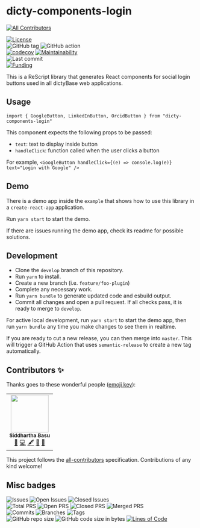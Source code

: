 # dicty-components-login

<!-- ALL-CONTRIBUTORS-BADGE:START - Do not remove or modify this section -->

[![All Contributors](https://img.shields.io/badge/all_contributors-2-orange.svg?style=flat-square)](#contributors-)

<!-- ALL-CONTRIBUTORS-BADGE:END -->

[![License](https://img.shields.io/badge/License-BSD%202--Clause-blue.svg)](LICENSE)  
![GitHub tag](https://img.shields.io/github/v/tag/dictyBase/dicty-components-login)
![GitHub action](https://github.com/dictyBase/dicty-components-login/workflows/Node%20CI%20Develop/badge.svg)  
[![codecov](https://codecov.io/gh/dictyBase/dicty-components-login/branch/develop/graph/badge.svg)](https://codecov.io/gh/dictyBase/dicty-components-login)
[![Maintainability](https://badgen.net/codeclimate/maintainability/dictyBase/dicty-components-login)](https://codeclimate.com/github/dictyBase/dicty-components-login)  
![Last commit](https://badgen.net/github/last-commit/dictyBase/dicty-components-login/develop)  
[![Funding](https://badgen.net/badge/Funding/Rex%20L%20Chisholm,dictyBase,DCR/yellow?list=|)](https://reporter.nih.gov/project-details/10024726)

This is a ReScript library that generates React components for social login buttons used in
all dictyBase web applications.

## Usage

`import { GoogleButton, LinkedInButton, OrcidButton } from "dicty-components-login"`

This component expects the following props to be passed:

- `text`: text to display inside button
- `handleClick`: function called when the user clicks a button

For example, `<GoogleButton handleClick={(e) => console.log(e)} text="Login with Google" />`

## Demo

There is a demo app inside the `example` that shows how to use this library in a `create-react-app` application.

Run `yarn start` to start the demo.

If there are issues running the demo app, check its readme for possible solutions.

## Development

- Clone the `develop` branch of this repository.
- Run `yarn` to install.
- Create a new branch (i.e. `feature/foo-plugin`)
- Complete any necessary work.
- Run `yarn bundle` to generate updated code and esbuild output.
- Commit all changes and open a pull request. If all checks pass, it is ready
  to merge to `develop`.

For active local development, run `yarn start` to start the demo app, then run `yarn bundle`
any time you make changes to see them in realtime.

If you are ready to cut a new release, you can then merge into `master`. This
will trigger a GitHub Action that uses `semantic-release` to create a new tag
automatically.

## Contributors ✨

Thanks goes to these wonderful people ([emoji key](https://allcontributors.org/docs/en/emoji-key)):

<!-- ALL-CONTRIBUTORS-LIST:START - Do not remove or modify this section -->
<!-- prettier-ignore-start -->
<!-- markdownlint-disable -->
<table>
  <tr>
    <td align="center"><a href="http://cybersiddhu.github.com/"><img src="https://avatars3.githubusercontent.com/u/48740?v=4" width="100px;" alt=""/><br /><sub><b>Siddhartha Basu</b></sub></a><br /><a href="https://github.com/dictyBase/dicty-components-login/issues?q=author%3Acybersiddhu" title="Bug reports">🐛</a> <a href="https://github.com/dictyBase/dicty-components-login/commits?author=cybersiddhu" title="Code">💻</a> <a href="#content-cybersiddhu" title="Content">🖋</a> <a href="https://github.com/dictyBase/dicty-components-login/commits?author=cybersiddhu" title="Documentation">📖</a> <a href="#maintenance-cybersiddhu" title="Maintenance">🚧</a></td>
  </tr>
</table>

<!-- markdownlint-enable -->
<!-- prettier-ignore-end -->

<!-- ALL-CONTRIBUTORS-LIST:END -->

This project follows the [all-contributors](https://github.com/all-contributors/all-contributors) specification. Contributions of any kind welcome!

## Misc badges

![Issues](https://badgen.net/github/issues/dictyBase/dicty-components-login)
![Open Issues](https://badgen.net/github/open-issues/dictyBase/dicty-components-login)
![Closed Issues](https://badgen.net/github/closed-issues/dictyBase/dicty-components-login)  
![Total PRS](https://badgen.net/github/prs/dictyBase/dicty-components-login)
![Open PRS](https://badgen.net/github/open-prs/dictyBase/dicty-components-login)
![Closed PRS](https://badgen.net/github/closed-prs/dictyBase/dicty-components-login)
![Merged PRS](https://badgen.net/github/merged-prs/dictyBase/dicty-components-login)  
![Commits](https://badgen.net/github/commits/dictyBase/dicty-components-login/develop)
![Branches](https://badgen.net/github/branches/dictyBase/dicty-components-login)
![Tags](https://badgen.net/github/tags/dictyBase/dicty-components-login)  
![GitHub repo size](https://img.shields.io/github/repo-size/dictyBase/dicty-components-login?style=plastic)
![GitHub code size in bytes](https://img.shields.io/github/languages/code-size/dictyBase/dicty-components-login?style=plastic)
[![Lines of Code](https://badgen.net/codeclimate/loc/dictyBase/dicty-components-login)](https://codeclimate.com/github/dictyBase/dicty-components-login/code)
